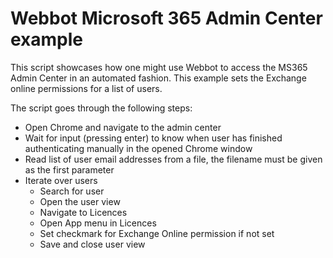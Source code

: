 # Webbot Microsoft 365 Admin Center example

This script showcases how one might use Webbot to access the MS365 Admin Center in an automated fashion. This example sets the Exchange online permissions for a list of users.

The script goes through the following steps:

- Open Chrome and navigate to the admin center
- Wait for input (pressing enter) to know when user has finished authenticating manually in the opened Chrome window
- Read list of user email addresses from a file, the filename must be given as the first parameter
- Iterate over users
  - Search for user
  - Open the user view
  - Navigate to Licences
  - Open App menu in Licences
  - Set checkmark for Exchange Online permission if not set
  - Save and close user view
